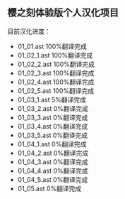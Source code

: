 ## 樱之刻体验版个人汉化项目

目前汉化进度：

- 01_01.ast 100%翻译完成
- 01_02_1.ast 100%翻译完成
- 01_02_2.ast 100%翻译完成
- 01_02_3.ast 100%翻译完成
- 01_02_4.ast 100%翻译完成
- 01_02_5.ast 100%翻译完成
- 01_03_1.ast 5%翻译完成
- 01_03_2.ast 0%翻译完成
- 01_03_3.ast 0%翻译完成
- 01_03_4.ast 0%翻译完成
- 01_03_5.ast 0%翻译完成
- 01_04_1.ast 0%翻译完成
- 01_04_2.ast 0%翻译完成
- 01_04_3.ast 0%翻译完成
- 01_04_4.ast 0%翻译完成
- 01_04_5.ast 0%翻译完成
- 01_05.ast 0%翻译完成
